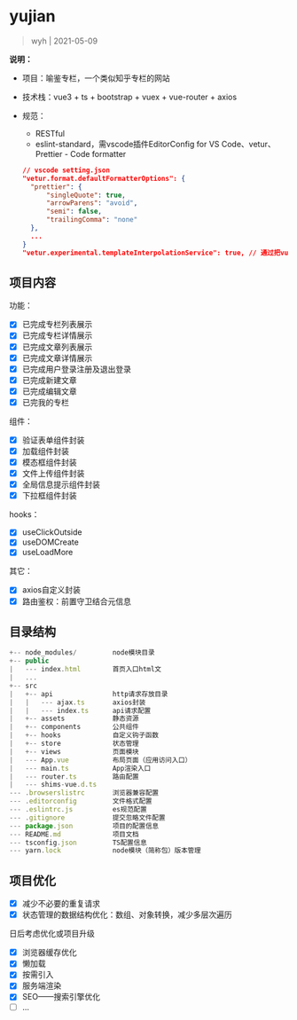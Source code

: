 # yujian

> wyh | 2021-05-09

**说明：**

- 项目：喻鉴专栏，一个类似知乎专栏的网站

- 技术栈：vue3 + ts + bootstrap + vuex + vue-router + axios

- 规范：
  - RESTful
  - eslint-standard，需vscode插件EditorConfig for VS Code、vetur、Prettier - Code formatter

  ```json
  // vscode setting.json
  "vetur.format.defaultFormatterOptions": {
    "prettier": {
        "singleQuote": true,
        "arrowParens": "avoid",
        "semi": false,
        "trailingComma": "none"
    },
    ...
  }
  "vetur.experimental.templateInterpolationService": true, // 通过把vue转换成ts，分析补全再转成vue
  ```

## 项目内容

功能：

- [x] 已完成专栏列表展示
- [x] 已完成专栏详情展示
- [x] 已完成文章列表展示
- [x] 已完成文章详情展示
- [x] 已完成用户登录注册及退出登录
- [x] 已完成新建文章
- [x] 已完成编辑文章
- [x] 已完我的专栏

组件：

- [x] 验证表单组件封装
- [x] 加载组件封装
- [x] 模态框组件封装
- [x] 文件上传组件封装
- [x] 全局信息提示组件封装
- [x] 下拉框组件封装

hooks：

- [x] useClickOutside
- [x] useDOMCreate
- [x] useLoadMore

其它：

- [x] axios自定义封装
- [x] 路由鉴权：前置守卫结合元信息
  
## 目录结构

```js
+-- node_modules/         node模块目录
+-- public
|   --- index.html        首页入口html文               
|   ...
+-- src
|   +-- api               http请求存放目录
|   |   --- ajax.ts       axios封装
|   |   --- index.ts      api请求配置
|   +-- assets            静态资源
|   +-- components        公共组件
|   +-- hooks             自定义钩子函数
|   +-- store             状态管理
|   +-- views             页面模块
|   --- App.vue           布局页面（应用访问入口）
|   --- main.ts           App渲染入口
|   --- router.ts         路由配置
|   --- shims-vue.d.ts    
--- .browserslistrc       浏览器兼容配置 
--- .editorconfig         文件格式配置
--- .eslintrc.js          es规范配置
--- .gitignore            提交忽略文件配置
--- package.json          项目的配置信息
--- README.md             项目文档
--- tsconfig.json         TS配置信息
--- yarn.lock             node模块（简称包）版本管理
```

## 项目优化

- [x] 减少不必要的重复请求
- [x] 状态管理的数据结构优化：数组、对象转换，减少多层次遍历

日后考虑优化或项目升级

- [x] 浏览器缓存优化
- [x] 懒加载
- [x] 按需引入
- [x] 服务端渲染
- [x] SEO——搜索引擎优化
- [ ] ...

